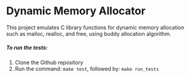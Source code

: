 # Dynamic Memory Allocator

This project emulates C library functions for dynamic memory allocation such as malloc, realloc, and free, using buddy allocation algorithm.

##### To run the tests:
1. Clone the Github repository
2. Run the command: `make test`, followed by: `make run_tests`
